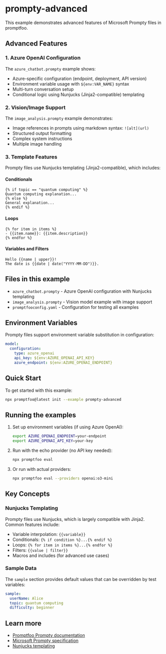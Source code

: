 # prompty-advanced

This example demonstrates advanced features of Microsoft Prompty files in promptfoo.

## Advanced Features

### 1. Azure OpenAI Configuration

The `azure_chatbot.prompty` example shows:

- Azure-specific configuration (endpoint, deployment, API version)
- Environment variable usage with `${env:VAR_NAME}` syntax
- Multi-turn conversation setup
- Conditional logic using Nunjucks (Jinja2-compatible) templating

### 2. Vision/Image Support

The `image_analysis.prompty` example demonstrates:

- Image references in prompts using markdown syntax: `![alt](url)`
- Structured output formatting
- Complex system instructions
- Multiple image handling

### 3. Template Features

Prompty files use Nunjucks templating (Jinja2-compatible), which includes:

#### Conditionals

```jinja
{% if topic == "quantum computing" %}
Quantum computing explanation...
{% else %}
General explanation...
{% endif %}
```

#### Loops

```jinja
{% for item in items %}
- {{item.name}}: {{item.description}}
{% endfor %}
```

#### Variables and Filters

```jinja
Hello {{name | upper}}!
The date is {{date | date("YYYY-MM-DD")}}.
```

## Files in this example

- `azure_chatbot.prompty` - Azure OpenAI configuration with Nunjucks templating
- `image_analysis.prompty` - Vision model example with image support
- `promptfooconfig.yaml` - Configuration for testing all examples

## Environment Variables

Prompty files support environment variable substitution in configuration:

```yaml
model:
  configuration:
    type: azure_openai
    api_key: ${env:AZURE_OPENAI_API_KEY}
    azure_endpoint: ${env:AZURE_OPENAI_ENDPOINT}
```

## Quick Start

To get started with this example:

```bash
npx promptfoo@latest init --example prompty-advanced
```

## Running the examples

1. Set up environment variables (if using Azure OpenAI):

   ```bash
   export AZURE_OPENAI_ENDPOINT=your-endpoint
   export AZURE_OPENAI_API_KEY=your-key
   ```

2. Run with the echo provider (no API key needed):

   ```bash
   npx promptfoo eval
   ```

3. Or run with actual providers:
   ```bash
   npx promptfoo eval --providers openai:o3-mini
   ```

## Key Concepts

### Nunjucks Templating

Prompty files use Nunjucks, which is largely compatible with Jinja2. Common features include:

- Variable interpolation: `{{variable}}`
- Conditionals: `{% if condition %}...{% endif %}`
- Loops: `{% for item in items %}...{% endfor %}`
- Filters: `{{value | filter}}`
- Macros and includes (for advanced use cases)

### Sample Data

The `sample` section provides default values that can be overridden by test variables:

```yaml
sample:
  userName: Alice
  topic: quantum computing
  difficulty: beginner
```

## Learn more

- [Promptfoo Prompty documentation](https://promptfoo.dev/docs/configuration/prompts#prompty-files-microsoft-format)
- [Microsoft Prompty specification](https://github.com/microsoft/prompty)
- [Nunjucks templating](https://mozilla.github.io/nunjucks/)
